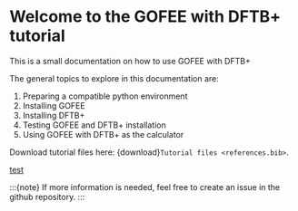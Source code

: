 # Welcome to the GOFEE with DFTB+ tutorial

This is a small documentation on how to use GOFEE with DFTB+

The general topics to explore in this documentation are:

1. Preparing a compatible python environment
2. Installing GOFEE
3. Installing DFTB+
4. Testing GOFEE and DFTB+ installation
5. Using GOFEE with DFTB+ as the calculator

Download tutorial files here:  {download}`Tutorial files <references.bib>`.

[test](_static/references.bib)

:::{note}
If more information is needed, feel free to create an issue in the github repository.
:::

